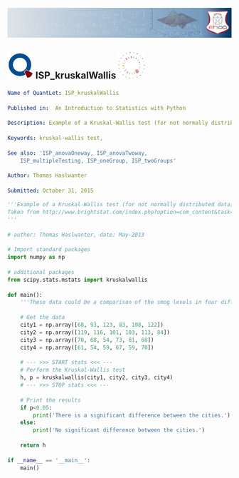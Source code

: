 
[<img src="../../../../pictures/quantletLogo_FH.png" alt="Intro to Statistics with Python">](https://github.com/thomas-haslwanter/statsintro_python)

## [<img src="../../../../pictures/qloqo.png" alt="Visit QuantNet">](http://quantlet.de/)  **ISP_kruskalWallis** [<img src="../../../../pictures/QN2.png" width="60" alt="Visit QuantNet 2.0">](http://quantlet.de/)


```yaml
Name of QuantLet: ISP_kruskalWallis

Published in:  An Introduction to Statistics with Python

Description: Example of a Kruskal-Wallis test (for not normally distributed data)

Keywords: kruskal-wallis test,  

See also: 'ISP_anovaOneway, ISP_anovaTwoway,
    ISP_multipleTesting, ISP_oneGroup, ISP_twoGroups' 

Author: Thomas Haslwanter 

Submitted: October 31, 2015 

```

```py
'''Example of a Kruskal-Wallis test (for not normally distributed data)
Taken from http://www.brightstat.com/index.php?option=com_content&task=view&id=41&Itemid=1&limit=1&limitstart=2
'''

# author: Thomas Haslwanter, date: May-2013

# Import standard packages
import numpy as np

# additional packages
from scipy.stats.mstats import kruskalwallis

def main():
    '''These data could be a comparison of the smog levels in four different cities. '''
    
    # Get the data
    city1 = np.array([68, 93, 123, 83, 108, 122])
    city2 = np.array([119, 116, 101, 103, 113, 84])
    city3 = np.array([70, 68, 54, 73, 81, 68])
    city4 = np.array([61, 54, 59, 67, 59, 70])
    
    # --- >>> START stats <<< ---
    # Perform the Kruskal-Wallis test
    h, p = kruskalwallis(city1, city2, city3, city4)
    # --- >>> STOP stats <<< ---
    
    # Print the results
    if p<0.05:
        print('There is a significant difference between the cities.')
    else:
        print('No significant difference between the cities.')
        
    return h

if __name__ == '__main__':
    main()    
```
